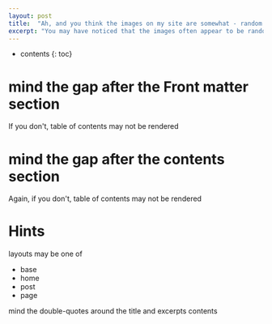```yaml
---
layout: post
title:  "Ah, and you think the images on my site are somewhat - random ??"
excerpt: "You may have noticed that the images often appear to be random or loosely related to the content. This is how and why:"
---
```


* contents
{: toc}

# mind the gap after the Front matter section
If you don't, table of contents may not be rendered
# mind the gap after the contents section
Again, if you don't, table of contents may not be rendered
# Hints
layouts may be one of
- base
- home
- post
- page

mind the double-quotes around the title and excerpts contents